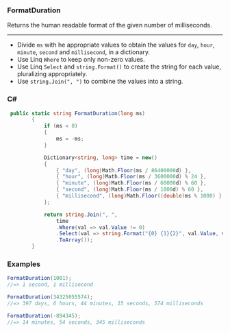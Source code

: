 ### FormatDuration

Returns the human readable format of the given number of milliseconds.

---

- Divide `ms` with he appropriate values to obtain the values for `day`, `hour`, `minute`, `second` and `millisecond`, in a dictionary.
- Use Linq `Where`  to keep only non-zero values.
- Use Linq `Select` and `string.Format()` to create the string for each value, pluralizing appropriately.
- Use `string.Join(", ")` to combine the values into a string.

### C#

```csharp
 public static string FormatDuration(long ms)
        {
            if (ms < 0)
            {
                ms = -ms;
            }

            Dictionary<string, long> time = new()
            {
                { "day", (long)Math.Floor(ms / 86400000d) },
                { "hour", (long)Math.Floor(ms / 3600000d) % 24 },
                { "minute", (long)Math.Floor(ms / 60000d) % 60 },
                { "second", (long)Math.Floor(ms / 1000d) % 60 },
                { "millisecond", (long)Math.Floor((double)ms % 1000) }
            };

            return string.Join(", ",
                time
                .Where(val => val.Value != 0)
                .Select(val => string.Format("{0} {1}{2}", val.Value, val.Key, (val.Value != 1 ? "s" : "")))
                .ToArray());
        }
```

### Examples

```csharp
FormatDuration(1001);
//=> 1 second, 1 millisecond

FormatDuration(34325055574);
//=> 397 days, 6 hours, 44 minutes, 15 seconds, 574 milliseconds

FormatDuration(-894345);
//=> 14 minutes, 54 seconds, 345 milliseconds
```
